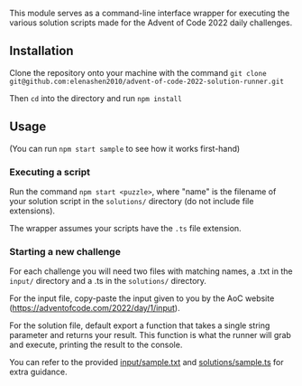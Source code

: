This module serves as a command-line interface wrapper for executing the various solution scripts made for the Advent of Code 2022 daily challenges.

## Installation
Clone the repository onto your machine with the command `git clone git@github.com:elenashen2010/advent-of-code-2022-solution-runner.git`

Then `cd` into the directory and run `npm install`

## Usage
(You can run `npm start sample` to see how it works first-hand)
### Executing a script
Run the command `npm start <puzzle>`, where "name" is the filename of your solution script in the `solutions/` directory (do not include file extensions).

The wrapper assumes your scripts have the `.ts` file extension.

### Starting a new challenge
For each challenge you will need two files with matching names, a .txt in the `input/` directory and a .ts in the `solutions/` directory.

For the input file, copy-paste the input given to you by the AoC website (https://adventofcode.com/2022/day/1/input).

For the solution file, default export a function that takes a single string parameter and returns your result. This function is what the runner will grab and execute, printing the result to the console.

You can refer to the provided [input/sample.txt](input/sample.txt) and [solutions/sample.ts](solutions/sample.ts) for extra guidance.
